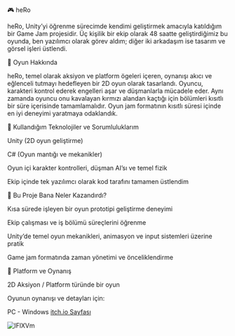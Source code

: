 🎮 heRo

heRo, Unity’yi öğrenme sürecimde kendimi geliştirmek amacıyla katıldığım bir Game Jam projesidir. Üç kişilik bir ekip olarak 48 saatte geliştirdiğimiz bu oyunda, ben yazılımcı olarak görev aldım; diğer iki arkadaşım ise tasarım ve görsel işleri üstlendi.

📌 Oyun Hakkında

heRo, temel olarak aksiyon ve platform ögeleri içeren, oynanışı akıcı ve eğlenceli tutmayı hedefleyen bir 2D oyun olarak tasarlandı. Oyuncu, karakteri kontrol ederek engelleri aşar ve düşmanlarla mücadele eder. Aynı zamanda oyuncu onu kavalayan kırmızı alandan kaçtığı için bölümleri kısıtlı bir süre içerisinde tamamlamalıdır. Oyun jam formatının kısıtlı süresi içinde en iyi deneyimi yaratmaya odaklandık.

🚀 Kullandığım Teknolojiler ve Sorumluluklarım


Unity (2D oyun geliştirme)

C# (Oyun mantığı ve mekanikler)

Oyun içi karakter kontrolleri, düşman AI’sı ve temel fizik

Ekip içinde tek yazılımcı olarak kod tarafını tamamen üstlendim



🧠 Bu Proje Bana Neler Kazandırdı?


Kısa sürede işleyen bir oyun prototipi geliştirme deneyimi

Ekip çalışması ve iş bölümü süreçlerini öğrenme

Unity’de temel oyun mekanikleri, animasyon ve input sistemleri üzerine pratik

Game jam formatında zaman yönetimi ve önceliklendirme


🎯 Platform ve Oynanış


2D Aksiyon / Platform türünde bir oyun

Oyunun oynanışı ve detayları için: 

PC - Windows
[itch.io Sayfası](https://hilalu.itch.io/hero)

![lFlXVm](https://github.com/user-attachments/assets/e88e727b-4a81-47c9-926e-6234a447dd83)

